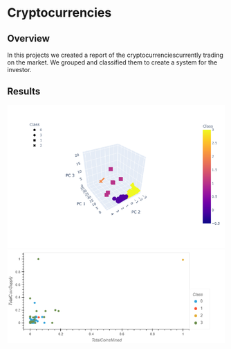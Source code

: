 # Cryptocurrencies

## Overview
In this projects we created a report of the cryptocurrenciescurrently trading on the  market. We grouped and classified them to create a system for the investor.  
## Results
![Cluster](Images/3DCluster.png)
</br>
![Scatter](Images/scatter.png)